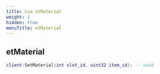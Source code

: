 ```yaml
---
title: Lua etMaterial
weight: 1
hidden: true
menuTitle: etMaterial
---
```

## etMaterial
```lua
client:SetMaterial(int slot_id, uint32 item_id); -- void
```